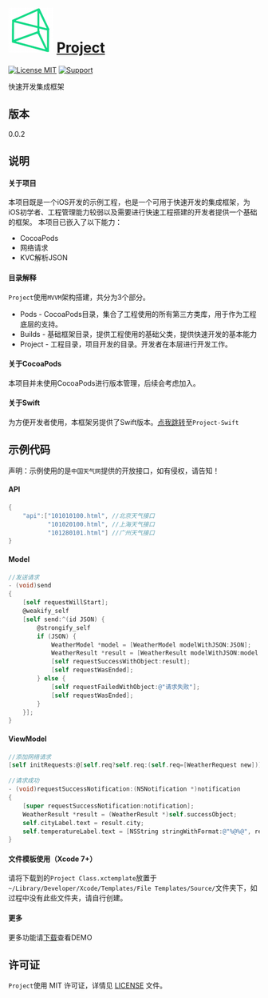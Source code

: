 ![logo](https://github.com/PFei-He/Project-ObjC/blob/master/Project.png)
[Project](https://github.com/PFei-He/Project-ObjC)
===
 
[![License MIT](https://img.shields.io/badge/license-MIT-green.svg)](https://raw.githubusercontent.com/PFei-He/Project-ObjC/master/LICENSE)
[![Support](https://img.shields.io/badge/support-iOS%207%2B%20-blue.svg?style=flat)](https://www.apple.com/nl/ios/)

快速开发集成框架

版本
---
0.0.2

说明
---
#### 关于项目
本项目既是一个iOS开发的示例工程，也是一个可用于快速开发的集成框架，为iOS初学者、工程管理能力较弱以及需要进行快速工程搭建的开发者提供一个基础的框架。
本项目已嵌入了以下能力：

* CocoaPods
* 网络请求
* KVC解析JSON

#### 目录解释
`Project`使用`MVVM`架构搭建，共分为3个部分。

* Pods - CocoaPods目录，集合了工程使用的所有第三方类库，用于作为工程底层的支持。
* Builds - 基础框架目录，提供工程使用的基础父类，提供快速开发的基本能力
* Project - 工程目录，项目开发的目录。开发者在本层进行开发工作。

#### 关于CocoaPods
本项目并未使用CocoaPods进行版本管理，后续会考虑加入。

#### 关于Swift
为方便开发者使用，本框架另提供了Swift版本。[点我跳转](https://github.com/PFei-He/Project-Swift)至`Project-Swift`

示例代码
---
声明：示例使用的是`中国天气网`提供的开放接口，如有侵权，请告知！

#### API
```objective-c
{
    "api":["101010100.html", //北京天气接口
           "101020100.html", //上海天气接口
           "101280101.html"] //广州天气接口
}
```

#### Model
```objective-c
//发送请求
- (void)send
{
    [self requestWillStart];
    @weakify_self
    [self send:^(id JSON) {
        @strongify_self
        if (JSON) {
            WeatherModel *model = [WeatherModel modelWithJSON:JSON];
            WeatherResult *result = [WeatherResult modelWithJSON:model.weatherinfo];
            [self requestSuccessWithObject:result];
            [self requestWasEnded];
        } else {
            [self requestFailedWithObject:@"请求失败"];
            [self requestWasEnded];
        }
    }];
}
```

#### ViewModel
```objective-c
//添加网络请求
[self initRequests:@[self.req?self.req:(self.req=[WeatherRequest new])]];
```

```objective-c
//请求成功
- (void)requestSuccessNotification:(NSNotification *)notification
{
    [super requestSuccessNotification:notification];
    WeatherResult *result = (WeatherResult *)self.successObject;
    self.cityLabel.text = result.city;
    self.temperatureLabel.text = [NSString stringWithFormat:@"%@%@", result.temp, @"℃"];
}
```

#### 文件模板使用（Xcode 7+）
请将下载到的`Project Class.xctemplate`放置于`~/Library/Developer/Xcode/Templates/File Templates/Source/`文件夹下，如过程中没有此些文件夹，请自行创建。

#### 更多
更多功能请[下载](https://github.com/PFei-He/Project-ObjC/archive/master.zip)查看DEMO

许可证
---
`Project`使用 MIT 许可证，详情见 [LICENSE](https://raw.githubusercontent.com/PFei-He/Project-ObjC/master/LICENSE) 文件。
